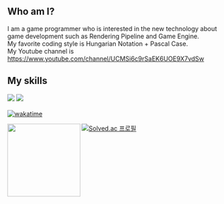 ## Who am I? </br>
I am a game programmer who is interested in the new technology about game development such as Rendering Pipeline and Game Engine. </br>
My favorite coding style is Hungarian Notation + Pascal Case. </br>
My Youtube channel is https://www.youtube.com/channel/UCMSi6c9rSaEK6UOE9X7vdSw

## My skills
<img src="https://img.shields.io/badge/C++-00599C?style=flat-square&logo=c%2B%2B&logoColor=white"/></a>
<img src="https://img.shields.io/badge/C%23-239120?style=flat-square&logo=c#%2B%2B&logoColor=white"/></a></br></br>
[![wakatime](https://wakatime.com/badge/user/03b69e4c-5d60-4bdb-a299-a2e020084150.svg)](https://wakatime.com/@03b69e4c-5d60-4bdb-a299-a2e020084150)

[![Solved.ac 프로필](http://mazassumnida.wtf/api/v2/generate_badge?boj=qnfkzhs1998)](https://www.acmicpc.net/user/qnfkzhs1998)
<img align='left' src="https://github-readme-stats.vercel.app/api?username=ShovelingLife" height="165">
